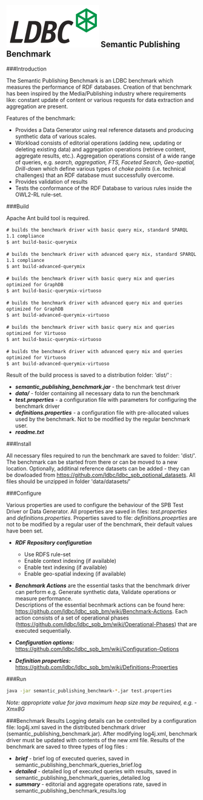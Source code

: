 ![LDBC Logo](ldbc_logo.png)
Semantic Publishing Benchmark
-----------------------------

###Introduction

The Semantic Publishing Benchmark is an LDBC benchmark which measures the performance of RDF databases. Creation of that benchmark has been inspired 
by the Media/Publishing industry where requirements like: constant update of content or various requests for data extraction and aggregation are present.

Features of the benchmark:
* Provides a Data Generator using real reference datasets and producing synthetic data of various scales. 
* Workload consists of editorial operations (adding new, updating or deleting existing data) and aggregation operations (retrieve content, aggregate results, etc.). 
Aggregation operations consist of a wide range of queries, e.g. _search, aggregation, FTS, Faceted Search, Geo-spatial, Drill-down_ which define various types of _choke points_ (i.e. technical challenges) that an RDF database must successfully overcome.
* Provides validation of results
* Tests the conformance of the RDF Database to various rules inside the OWL2-RL rule-set.

###Build

Apache Ant build tool is required.

```
# builds the benchmark driver with basic query mix, standard SPARQL 1.1 compliance
$ ant build-basic-querymix

# builds the benchmark driver with advanced query mix, standard SPARQL 1.1 compliance
$ ant build-advanced-querymix

# builds the benchmark driver with basic query mix and queries optimized for GraphDB
$ ant build-basic-querymix-virtuoso

# builds the benchmark driver with advanced query mix and queries optimized for GraphDB
$ ant build-advanced-querymix-virtuoso

# builds the benchmark driver with basic query mix and queries optimized for Virtuoso
$ ant build-basic-querymix-virtuoso

# builds the benchmark driver with advanced query mix and queries optimized for Virtuoso
$ ant build-advanced-querymix-virtuoso
```

Result of the build process is saved to a distribution folder: _'dist/'_ : 
* ***semantic_publishing_benchmark.jar*** - the benchmark test driver
* ***data/*** - folder containing all necessary data to run the benchmark
* ***test.properties*** - a configuration file with parameters for configuring the benchmark driver
* ***definitions.properties*** - a configuration file with pre-allocated values used by the benchmark. Not to be modified by the regular benchmark user.
* ***readme.txt***

###Install

All necessary files required to run the benchmark are saved to folder: 'dist/'. The benchmark can be started from there or can be moved to a new location.
Optionally, additinal reference datasets can be added - they can be dowloaded from https://github.com/ldbc/ldbc_spb_optional_datasets. All files should be unzipped in folder 'data/datasets/'

###Configure

Various properties are used to configure the behaviour of the SPB Test Driver or Data Generator. All properties are saved in files: _test.properties_ and _definitions.properties_. Properties saved to file: _definitions.proeprties_ are not to be modified by a regular user of the benchmark, their default values have been set.

* ***RDF Repository configuration***
  * Use RDFS rule-set
  * Enable context indexing (if available)
  * Enable text indexing (if available)
  * Enable geo-spatial indexing (if available)

* ***Benchmark Actions*** are the essential tasks that the benchmark driver can perform e.g. Generate synthetic data, Validate operations or measure performance.  
Descriptions of the essential becnhmark actions can be found here: https://github.com/ldbc/ldbc_spb_bm/wiki/Benchmark-Actions. Each action consists of a set of operational phases (https://github.com/ldbc/ldbc_spb_bm/wiki/Operational-Phases) that are executed sequentially.  

  
* ***Configuration options:*** https://github.com/ldbc/ldbc_spb_bm/wiki/Configuration-Options
* ***Definition properties:*** https://github.com/ldbc/ldbc_spb_bm/wiki/Definitions-Properties

 
###Run

```sh
java -jar semantic_publishing_benchmark-*.jar test.properties
```
*Note: appropriate value for java maximum heap size may be required, e.g. -Xmx8G*

###Benchmark Results
Logging details can be controlled by a configuration file: log4j.xml saved in the distributed benchmark driver (semantic_publishing_benchmark.jar). After modifying log4j.xml, benchmark driver must be updated with contents of the new xml file.
Results of the benchmark are saved to three types of log files :

* ***brief*** - brief log of executed queries, saved in semantic_publishing_benchmark_queries_brief.log
* ***detailed*** - detailed log of executed queries with results, saved in semantic_publishing_benchmark_queries_detailed.log
* ***summary*** - editorial and aggregate operations rate, saved in semantic_publishing_benchmark_results.log